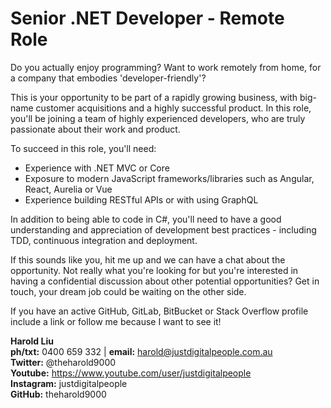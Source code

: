 # Senior .NET Developer - Remote Role

Do you actually enjoy programming? Want to work remotely from home, for a company that embodies 'developer-friendly'?

This is your opportunity to be part of a rapidly growing business, with big-name customer acquisitions and a highly successful product. In this role, you'll be joining a team of highly experienced developers, who are truly passionate about their work and product. 
 
To succeed in this role, you'll need: 
* Experience with .NET MVC or Core
* Exposure to modern JavaScript frameworks/libraries such as Angular, React, Aurelia or Vue
* Experience building RESTful APIs or with using GraphQL

In addition to being able to code in C#, you'll need to have a good understanding and appreciation of development best practices - including TDD, continuous integration and deployment. 
 
If this sounds like you, hit me up and we can have a chat about the opportunity. Not really what you're looking for but you're interested in having a confidential discussion about other potential opportunities? Get in touch, your dream job could be waiting on the other side.

If you have an active GitHub, GitLab, BitBucket or Stack Overflow profile include a link or follow me because I want to see it!

**Harold Liu**</br>
**ph/txt:** 0400 659 332 | **email:** harold@justdigitalpeople.com.au</br>
**Twitter:** @theharold9000</br>
**Youtube:** https://www.youtube.com/user/justdigitalpeople</br>
**Instagram:** justdigitalpeople</br>
**GitHub:** theharold9000</br>